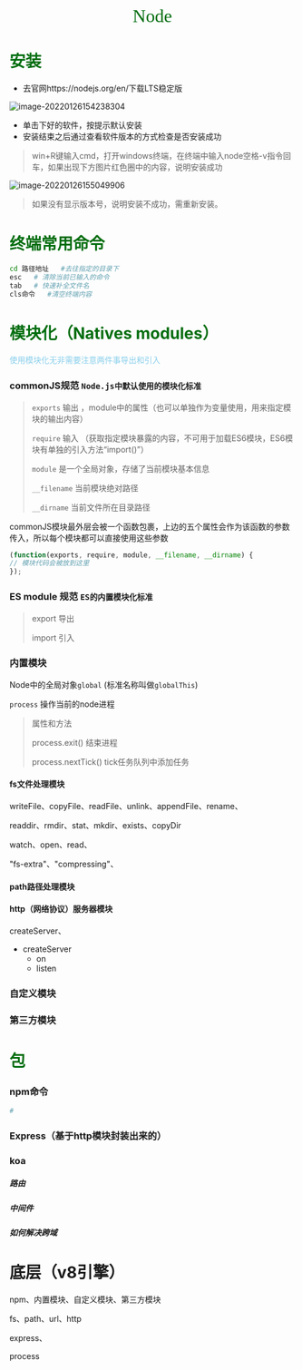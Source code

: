 <div align="center"><font face="仿宋" size="6" color="#006d0e">Node</font></div>

# <font color="#006d0e">安装</font>

- 去官网https://nodejs.org/en/下载LTS稳定版

![image-20220126154238304](C:\Users\25369\AppData\Roaming\Typora\typora-user-images\image-20220126154238304.png)

- 单击下好的软件，按提示默认安装
- 安装结束之后通过查看软件版本的方式检查是否安装成功

> win+R键输入cmd，打开windows终端，在终端中输入node空格-v指令回车，如果出现下方图片红色圈中的内容，说明安装成功

![image-20220126155049906](C:\Users\25369\AppData\Roaming\Typora\typora-user-images\image-20220126155049906.png)

> 如果没有显示版本号，说明安装不成功，需重新安装。

# <font color="#006d0e">终端常用命令</font>

```bash
cd 路径地址   #去往指定的目录下
esc   # 清除当前已输入的命令
tab   # 快速补全文件名
cls命令   #清空终端内容
```

# <font color="#006d0e">模块化（Natives modules）</font>

<font color="skyblue">使用模块化无非需要注意两件事导出和引入</font>

### commonJS规范 `Node.js中默认使用的模块化标准`

> `exports` 输出 ，module中的属性（也可以单独作为变量使用，用来指定模块的输出内容）
>
> `require` 输入 （获取指定模块暴露的内容，不可用于加载ES6模块，ES6模块有单独的引入方法“import()”）
>
> `module` 是一个全局对象，存储了当前模块基本信息
>
> `__filename` 当前模块绝对路径
>
> `__dirname` 当前文件所在目录路径

commonJS模块最外层会被一个函数包裹，上边的五个属性会作为该函数的参数传入，所以每个模块都可以直接使用这些参数

```js
(function(exports, require, module, __filename, __dirname) {
// 模块代码会被放到这里
});
```

### ES module 规范  `ES的内置模块化标准`

> export  导出
>
> import 引入



### 内置模块

Node中的全局对象`global` (标准名称叫做`globalThis`)

`process` 操作当前的node进程

> 属性和方法
>
> process.exit()   结束进程
>
> process.nextTick()  tick任务队列中添加任务

#### fs文件处理模块

writeFile、copyFile、readFile、unlink、appendFile、rename、

readdir、rmdir、stat、mkdir、exists、copyDir

watch、open、read、

"fs-extra"、"compressing"、

#### path路径处理模块

#### http（网络协议）服务器模块

createServer、

- createServer
  - on
  - listen



### 自定义模块

### 第三方模块

# <font color="#006d0e">包</font>

### npm命令

```bash
# 
```



### Express（基于http模块封装出来的）

### koa

##### 路由

##### 中间件

##### 如何解决跨域

# 底层（v8引擎）



npm、内置模块、自定义模块、第三方模块

fs、path、url、http

express、

process
